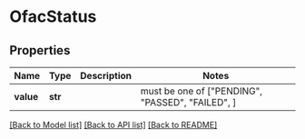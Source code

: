 # OfacStatus


## Properties
Name | Type | Description | Notes
------------ | ------------- | ------------- | -------------
**value** | **str** |  |  must be one of ["PENDING", "PASSED", "FAILED", ]

[[Back to Model list]](../README.md#documentation-for-models) [[Back to API list]](../README.md#documentation-for-api-endpoints) [[Back to README]](../README.md)


